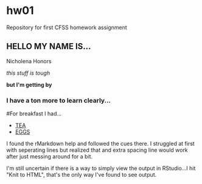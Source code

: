 # hw01
Repository for first CFSS homework assignment   

## HELLO MY NAME IS...   

Nicholena Honors

*this stuff is tough*  

**but I'm getting by**

### I have a ton more to learn clearly...  

#For breakfast I had...

* [TEA](http://g3yxi3w953w3xjjaj1xcbuay.wpengine.netdna-cdn.com/wp-content/uploads/2015/01/Dollarphotoclub_68652169-e1422257422160.jpg)
* [EGGS](http://www.incredibleegg.org/wp-content/themes/incredibleegg/assets/images/facts-left-egg.png)


I found the rMarkdown help and followed the cues there. I struggled at first with seperating lines but realized that and extra spacing line would work after just messing around for a bit.

I'm still uncertain if there is a way to simply view the output in RStudio...I hit "Knit to HTML", that's the only way I've found to see output.